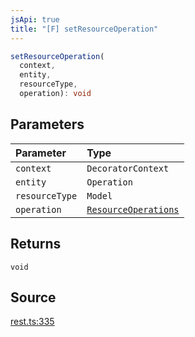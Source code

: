 ```yaml
---
jsApi: true
title: "[F] setResourceOperation"
---
```


```ts
setResourceOperation(
  context,
  entity,
  resourceType,
  operation): void
```

## Parameters

| Parameter      | Type                                               |
| :------------- | :------------------------------------------------- |
| `context`      | `DecoratorContext`                                 |
| `entity`       | `Operation`                                        |
| `resourceType` | `Model`                                            |
| `operation`    | [`ResourceOperations`](Type.ResourceOperations.md) |

## Returns

`void`

## Source

[rest.ts:335](https://github.com/markcowl/cadl/blob/1a6d2b70/packages/rest/src/rest.ts#L335)
